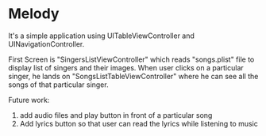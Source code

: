 # Melody

It's a simple application using UITableViewController and UINavigationController. 

First Screen is "SingersListViewController" which reads "songs.plist" file to display list of singers and their images. 
When user clicks on a particular singer, he lands on "SongsListTableViewController" where he can see all the songs of that particular singer. 

Future work: 
1. add audio files and play button in front of a particular song 
2. Add lyrics button so that user can read the lyrics while listening to music
